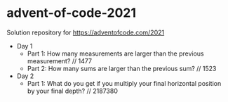 # advent-of-code-2021

Solution repository for https://adventofcode.com/2021

* Day 1
  * Part 1: How many measurements are larger than the previous measurement? // 1477
  * Part 2: How many sums are larger than the previous sum? // 1523
* Day 2
  * Part 1: What do you get if you multiply your final horizontal position by your final depth? // 2187380